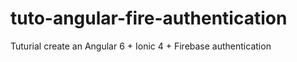 # tuto-angular-fire-authentication
Tuturial create an Angular 6 + Ionic 4 + Firebase authentication
